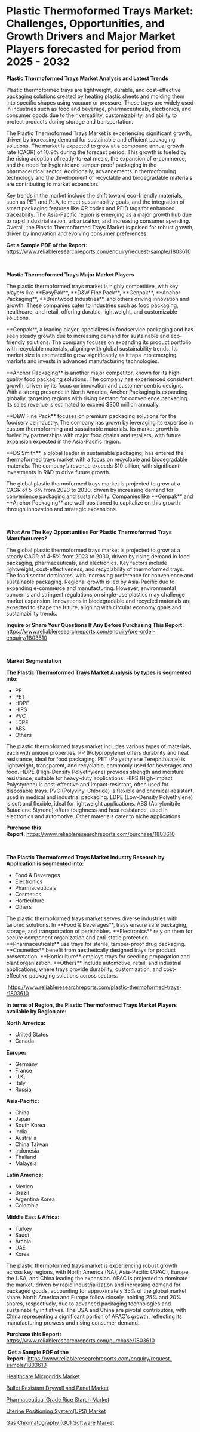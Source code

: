 <p><h1>Plastic Thermoformed Trays Market: Challenges, Opportunities, and Growth Drivers and Major Market Players forecasted for period from 2025 - 2032</h1></p><p><strong>Plastic Thermoformed Trays Market Analysis and Latest Trends</strong></p>
<p><p>Plastic thermoformed trays are lightweight, durable, and cost-effective packaging solutions created by heating plastic sheets and molding them into specific shapes using vacuum or pressure. These trays are widely used in industries such as food and beverage, pharmaceuticals, electronics, and consumer goods due to their versatility, customizability, and ability to protect products during storage and transportation.</p><p>The Plastic Thermoformed Trays Market is experiencing significant growth, driven by increasing demand for sustainable and efficient packaging solutions. The market is expected to grow at a compound annual growth rate (CAGR) of 10.9% during the forecast period. This growth is fueled by the rising adoption of ready-to-eat meals, the expansion of e-commerce, and the need for hygienic and tamper-proof packaging in the pharmaceutical sector. Additionally, advancements in thermoforming technology and the development of recyclable and biodegradable materials are contributing to market expansion.</p><p>Key trends in the market include the shift toward eco-friendly materials, such as PET and PLA, to meet sustainability goals, and the integration of smart packaging features like QR codes and RFID tags for enhanced traceability. The Asia-Pacific region is emerging as a major growth hub due to rapid industrialization, urbanization, and increasing consumer spending. Overall, the Plastic Thermoformed Trays Market is poised for robust growth, driven by innovation and evolving consumer preferences.</p></p>
<p><strong>Get a Sample PDF of the Report:&nbsp;</strong> <a href="https://www.reliableresearchreports.com/enquiry/request-sample/1803610?utm_campaign=28&utm_medium=2&utm_source=Github&utm_content=ia&utm_term=29012025&utm_id=plastic-thermoformed-trays">https://www.reliableresearchreports.com/enquiry/request-sample/1803610</a></p>
<p>&nbsp;</p>
<p><strong>Plastic Thermoformed Trays Major Market Players</strong></p>
<p><p>The plastic thermoformed trays market is highly competitive, with key players like **EasyPak**, **D&W Fine Pack**, **Genpak**, **Anchor Packaging**, **Brentwood Industries**, and others driving innovation and growth. These companies cater to industries such as food packaging, healthcare, and retail, offering durable, lightweight, and customizable solutions.</p><p>**Genpak**, a leading player, specializes in foodservice packaging and has seen steady growth due to increasing demand for sustainable and eco-friendly solutions. The company focuses on expanding its product portfolio with recyclable materials, aligning with global sustainability trends. Its market size is estimated to grow significantly as it taps into emerging markets and invests in advanced manufacturing technologies.</p><p>**Anchor Packaging** is another major competitor, known for its high-quality food packaging solutions. The company has experienced consistent growth, driven by its focus on innovation and customer-centric designs. With a strong presence in North America, Anchor Packaging is expanding globally, targeting regions with rising demand for convenience packaging. Its sales revenue is estimated to exceed $300 million annually.</p><p>**D&W Fine Pack** focuses on premium packaging solutions for the foodservice industry. The company has grown by leveraging its expertise in custom thermoforming and sustainable materials. Its market growth is fueled by partnerships with major food chains and retailers, with future expansion expected in the Asia-Pacific region.</p><p>**DS Smith**, a global leader in sustainable packaging, has entered the thermoformed trays market with a focus on recyclable and biodegradable materials. The company’s revenue exceeds $10 billion, with significant investments in R&D to drive future growth.</p><p>The global plastic thermoformed trays market is projected to grow at a CAGR of 5-6% from 2023 to 2030, driven by increasing demand for convenience packaging and sustainability. Companies like **Genpak** and **Anchor Packaging** are well-positioned to capitalize on this growth through innovation and strategic expansions.</p></p>
<p>&nbsp;</p>
<p><strong>What Are The Key Opportunities For Plastic Thermoformed Trays Manufacturers?</strong></p>
<p><p>The global plastic thermoformed trays market is projected to grow at a steady CAGR of 4-5% from 2023 to 2030, driven by rising demand in food packaging, pharmaceuticals, and electronics. Key factors include lightweight, cost-effectiveness, and recyclability of thermoformed trays. The food sector dominates, with increasing preference for convenience and sustainable packaging. Regional growth is led by Asia-Pacific due to expanding e-commerce and manufacturing. However, environmental concerns and stringent regulations on single-use plastics may challenge market expansion. Innovations in biodegradable and recycled materials are expected to shape the future, aligning with circular economy goals and sustainability trends.</p></p>
<p><strong>Inquire or Share Your Questions If Any Before Purchasing This Report:</strong> <a href="https://www.reliableresearchreports.com/enquiry/pre-order-enquiry/1803610?utm_campaign=28&utm_medium=2&utm_source=Github&utm_content=ia&utm_term=29012025&utm_id=plastic-thermoformed-trays">https://www.reliableresearchreports.com/enquiry/pre-order-enquiry/1803610</a></p>
<p>&nbsp;</p>
<p><strong>Market Segmentation</strong></p>
<p><strong>The Plastic Thermoformed Trays Market Analysis by types is segmented into:</strong></p>
<p><ul><li>PP</li><li>PET</li><li>HDPE</li><li>HIPS</li><li>PVC</li><li>LDPE</li><li>ABS</li><li>Others</li></ul></p>
<p><p>The plastic thermoformed trays market includes various types of materials, each with unique properties. PP (Polypropylene) offers durability and heat resistance, ideal for food packaging. PET (Polyethylene Terephthalate) is lightweight, transparent, and recyclable, commonly used for beverages and food. HDPE (High-Density Polyethylene) provides strength and moisture resistance, suitable for heavy-duty applications. HIPS (High-Impact Polystyrene) is cost-effective and impact-resistant, often used for disposable trays. PVC (Polyvinyl Chloride) is flexible and chemical-resistant, used in medical and industrial packaging. LDPE (Low-Density Polyethylene) is soft and flexible, ideal for lightweight applications. ABS (Acrylonitrile Butadiene Styrene) offers toughness and heat resistance, used in electronics and automotive. Other materials cater to niche applications.</p></p>
<p><strong>Purchase this Report:&nbsp;</strong><a href="https://www.reliableresearchreports.com/purchase/1803610?utm_campaign=28&utm_medium=2&utm_source=Github&utm_content=ia&utm_term=29012025&utm_id=plastic-thermoformed-trays">https://www.reliableresearchreports.com/purchase/1803610</a></p>
<p>&nbsp;</p>
<p><strong>The Plastic Thermoformed Trays Market Industry Research by Application is segmented into:</strong></p>
<p><ul><li>Food & Beverages</li><li>Electronics</li><li>Pharmaceuticals</li><li>Cosmetics</li><li>Horticulture</li><li>Others</li></ul></p>
<p><p>The plastic thermoformed trays market serves diverse industries with tailored solutions. In **Food & Beverages**, trays ensure safe packaging, storage, and transportation of perishables. **Electronics** rely on them for secure component organization and anti-static protection. **Pharmaceuticals** use trays for sterile, tamper-proof drug packaging. **Cosmetics** benefit from aesthetically designed trays for product presentation. **Horticulture** employs trays for seedling propagation and plant organization. **Others** include automotive, retail, and industrial applications, where trays provide durability, customization, and cost-effective packaging solutions across sectors.</p></p>
<p><a href="https://www.reliableresearchreports.com/plastic-thermoformed-trays-r1803610?utm_campaign=28&utm_medium=2&utm_source=Github&utm_content=ia&utm_term=29012025&utm_id=plastic-thermoformed-trays">&nbsp;https://www.reliableresearchreports.com/plastic-thermoformed-trays-r1803610</a></p>
<p><strong>In terms of Region, the Plastic Thermoformed Trays Market Players available by Region are:</strong></p>
<p>
    <p> <strong> North America: </strong>
        <ul>
            <li>United States</li>
            <li>Canada</li>
        </ul>
        </p> 
    <p> <strong> Europe: </strong>
        <ul>
            <li>Germany</li>
            <li>France</li>
            <li>U.K.</li>
            <li>Italy</li>
            <li>Russia</li>
        </ul>
        </p> 
    <p> <strong> Asia-Pacific: </strong>
        <ul>
            <li>China</li>
            <li>Japan</li>
            <li>South Korea</li>
            <li>India</li>
            <li>Australia</li>
            <li>China Taiwan</li>
            <li>Indonesia</li>
            <li>Thailand</li>
            <li>Malaysia</li>
        </ul>
        </p> 
    <p> <strong> Latin America: </strong>
        <ul>
            <li>Mexico</li>
            <li>Brazil</li>
            <li>Argentina Korea</li>
            <li>Colombia</li>
        </ul>
        </p> 
    <p> <strong> Middle East & Africa: </strong>
        <ul>
            <li>Turkey</li>
            <li>Saudi</li>
            <li>Arabia</li>
            <li>UAE</li>
            <li>Korea</li>
        </ul>
    </p>
    </p>
<p><p>The plastic thermoformed trays market is experiencing robust growth across key regions, with North America (NA), Asia-Pacific (APAC), Europe, the USA, and China leading the expansion. APAC is projected to dominate the market, driven by rapid industrialization and increasing demand for packaged goods, accounting for approximately 35% of the global market share. North America and Europe follow closely, holding 25% and 20% shares, respectively, due to advanced packaging technologies and sustainability initiatives. The USA and China are pivotal contributors, with China representing a significant portion of APAC's growth, reflecting its manufacturing prowess and rising consumer demand.</p></p>
<p><strong>Purchase this Report: </strong><a href="https://www.reliableresearchreports.com/purchase/1803610?utm_campaign=28&utm_medium=2&utm_source=Github&utm_content=ia&utm_term=29012025&utm_id=plastic-thermoformed-trays">https://www.reliableresearchreports.com/purchase/1803610</a></p>
<p>&nbsp;<strong>Get a Sample PDF of the Report:&nbsp;&nbsp;</strong><a href="https://www.reliableresearchreports.com/enquiry/request-sample/1803610?utm_campaign=28&utm_medium=2&utm_source=Github&utm_content=ia&utm_term=29012025&utm_id=plastic-thermoformed-trays">https://www.reliableresearchreports.com/enquiry/request-sample/1803610</a></p>
<p><strong></strong></p>
<p><p><a href="https://www.linkedin.com/pulse/healthcare-microgrids-market-overview-2025-2032-projected-82-ec9gf?utm_campaign=28&utm_medium=2&utm_source=Github&utm_content=ia&utm_term=29012025&utm_id=plastic-thermoformed-trays">Healthcare Microgrids Market</a></p><p><a href="https://www.linkedin.com/pulse/comprehensive-report-bullet-resistant-drywall-panel-market-sdfmc?utm_campaign=28&utm_medium=2&utm_source=Github&utm_content=ia&utm_term=29012025&utm_id=plastic-thermoformed-trays">Bullet Resistant Drywall and Panel Market</a></p><p><a href="https://www.linkedin.com/pulse/north-americas-pharmaceutical-grade-rice-starch-market-size-share-87ztc?utm_campaign=28&utm_medium=2&utm_source=Github&utm_content=ia&utm_term=29012025&utm_id=plastic-thermoformed-trays">Pharmaceutical Grade Rice Starch Market</a></p><p><a href="https://www.linkedin.com/pulse/uterine-positioning-systemups-market-size-insights-types-share-tawjc?utm_campaign=28&utm_medium=2&utm_source=Github&utm_content=ia&utm_term=29012025&utm_id=plastic-thermoformed-trays">Uterine Positioning System(UPS) Market</a></p><p><a href="https://www.linkedin.com/pulse/gas-chromatography-gc-software-market-growth-forecast-size-projected-xghlc?utm_campaign=28&utm_medium=2&utm_source=Github&utm_content=ia&utm_term=29012025&utm_id=plastic-thermoformed-trays">Gas Chromatography (GC) Software Market</a></p></p>